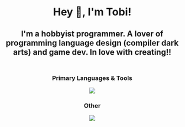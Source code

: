 <h1 align="center">Hey 👋, I'm Tobi!</h1>  
<h2 align="center">
  I'm a hobbyist programmer. A lover of programming language design (compiler dark arts) and game dev.
  In love with creating!!  
  <br></br>
</h2>  

<h3 align="center">
  Primary Languages & Tools
</h3>
<div align="center">
  <img src="https://skillicons.dev/icons?i=rust,vscode,github,git,ts,js,nodejs,mongodb,nextjs,lua" />
</div>

<h3 align="center">
  Other
</h3>
<div align="center">
  <img src="https://skillicons.dev/icons?i=c,cpp,cs,arduino,py,html,css,azure,unity,unreal"/>
</div>
